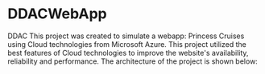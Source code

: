 # DDACWebApp
DDAC 
This project was created to simulate a webapp: Princess Cruises using Cloud technologies from Microsoft Azure. This project utilized the best features of Cloud technologies to improve the website's availability, reliability and performance. The architecture of the project is shown below:
